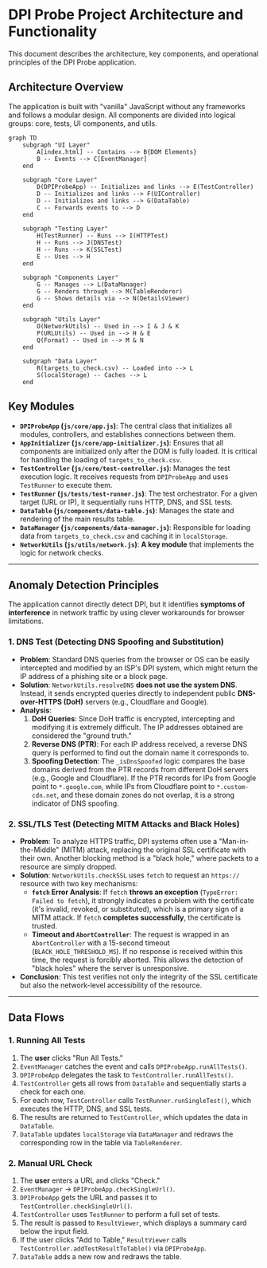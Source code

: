 # DPI Probe Project Architecture and Functionality

This document describes the architecture, key components, and operational principles of the DPI Probe application.

## Architecture Overview

The application is built with "vanilla" JavaScript without any frameworks and follows a modular design. All components are divided into logical groups: core, tests, UI components, and utils.

```mermaid
graph TD
    subgraph "UI Layer"
        A[index.html] -- Contains --> B{DOM Elements}
        B -- Events --> C[EventManager]
    end

    subgraph "Core Layer"
        D(DPIProbeApp) -- Initializes and links --> E(TestController)
        D -- Initializes and links --> F(UIController)
        D -- Initializes and links --> G(DataTable)
        C -- Forwards events to --> D
    end

    subgraph "Testing Layer"
        H(TestRunner) -- Runs --> I(HTTPTest)
        H -- Runs --> J(DNSTest)
        H -- Runs --> K(SSLTest)
        E -- Uses --> H
    end

    subgraph "Components Layer"
        G -- Manages --> L(DataManager)
        G -- Renders through --> M(TableRenderer)
        G -- Shows details via --> N(DetailsViewer)
    end

    subgraph "Utils Layer"
        O(NetworkUtils) -- Used in --> I & J & K
        P(URLUtils) -- Used in --> H & E
        Q(Format) -- Used in --> M & N
    end

    subgraph "Data Layer"
        R(targets_to_check.csv) -- Loaded into --> L
        S(localStorage) -- Caches --> L
    end
```

## Key Modules

-   **`DPIProbeApp` (`js/core/app.js`)**: The central class that initializes all modules, controllers, and establishes connections between them.
-   **`AppInitializer` (`js/core/app-initializer.js`)**: Ensures that all components are initialized only after the DOM is fully loaded. It is critical for handling the loading of `targets_to_check.csv`.
-   **`TestController` (`js/core/test-controller.js`)**: Manages the test execution logic. It receives requests from `DPIProbeApp` and uses `TestRunner` to execute them.
-   **`TestRunner` (`js/tests/test-runner.js`)**: The test orchestrator. For a given target (URL or IP), it sequentially runs HTTP, DNS, and SSL tests.
-   **`DataTable` (`js/components/data-table.js`)**: Manages the state and rendering of the main results table.
-   **`DataManager` (`js/components/data-manager.js`)**: Responsible for loading data from `targets_to_check.csv` and caching it in `localStorage`.
-   **`NetworkUtils` (`js/utils/network.js`)**: **A key module** that implements the logic for network checks.

---

## Anomaly Detection Principles

The application cannot directly detect DPI, but it identifies **symptoms of interference** in network traffic by using clever workarounds for browser limitations.

### 1. DNS Test (Detecting DNS Spoofing and Substitution)

-   **Problem**: Standard DNS queries from the browser or OS can be easily intercepted and modified by an ISP's DPI system, which might return the IP address of a phishing site or a block page.
-   **Solution**: `NetworkUtils.resolveDNS` **does not use the system DNS**. Instead, it sends encrypted queries directly to independent public **DNS-over-HTTPS (DoH)** servers (e.g., Cloudflare and Google).
-   **Analysis**:
    1.  **DoH Queries**: Since DoH traffic is encrypted, intercepting and modifying it is extremely difficult. The IP addresses obtained are considered the "ground truth."
    2.  **Reverse DNS (PTR)**: For each IP address received, a reverse DNS query is performed to find out the domain name it corresponds to.
    3.  **Spoofing Detection**: The `_isDnsSpoofed` logic compares the base domains derived from the PTR records from different DoH servers (e.g., Google and Cloudflare). If the PTR records for IPs from Google point to `*.google.com`, while IPs from Cloudflare point to `*.custom-cdn.net`, and these domain zones do not overlap, it is a strong indicator of DNS spoofing.

### 2. SSL/TLS Test (Detecting MITM Attacks and Black Holes)

-   **Problem**: To analyze HTTPS traffic, DPI systems often use a "Man-in-the-Middle" (MITM) attack, replacing the original SSL certificate with their own. Another blocking method is a "black hole," where packets to a resource are simply dropped.
-   **Solution**: `NetworkUtils.checkSSL` uses `fetch` to request an `https://` resource with two key mechanisms:
    -   **`fetch` Error Analysis**: If `fetch` **throws an exception** (`TypeError: Failed to fetch`), it strongly indicates a problem with the certificate (it's invalid, revoked, or substituted), which is a primary sign of a MITM attack. If `fetch` **completes successfully**, the certificate is trusted.
    -   **Timeout and `AbortController`**: The request is wrapped in an `AbortController` with a 15-second timeout (`BLACK_HOLE_THRESHOLD_MS`). If no response is received within this time, the request is forcibly aborted. This allows the detection of "black holes" where the server is unresponsive.
-   **Conclusion**: This test verifies not only the integrity of the SSL certificate but also the network-level accessibility of the resource.

---

## Data Flows

### 1. Running All Tests

1.  The **user** clicks "Run All Tests."
2.  `EventManager` catches the event and calls `DPIProbeApp.runAllTests()`.
3.  `DPIProbeApp` delegates the task to `TestController.runAllTests()`.
4.  `TestController` gets all rows from `DataTable` and sequentially starts a check for each one.
5.  For each row, `TestController` calls `TestRunner.runSingleTest()`, which executes the HTTP, DNS, and SSL tests.
6.  The results are returned to `TestController`, which updates the data in `DataTable`.
7.  `DataTable` updates `localStorage` via `DataManager` and redraws the corresponding row in the table via `TableRenderer`.

### 2. Manual URL Check

1.  The **user** enters a URL and clicks "Check."
2.  `EventManager` -> `DPIProbeApp.checkSingleUrl()`.
3.  `DPIProbeApp` gets the URL and passes it to `TestController.checkSingleUrl()`.
4.  `TestController` uses `TestRunner` to perform a full set of tests.
5.  The result is passed to `ResultViewer`, which displays a summary card below the input field.
6.  If the user clicks "Add to Table," `ResultViewer` calls `TestController.addTestResultToTable()` via `DPIProbeApp`.
7.  `DataTable` adds a new row and redraws the table.
